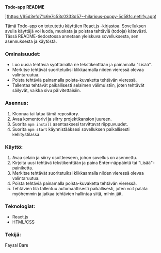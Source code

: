 **Todo-app README**


](https://65d3efd71c6e7c53c0333d57--hilarious-puppy-5c581c.netlify.app)

Tämä Todo-app on toteutettu käyttäen React.js -kirjastoa. Sovelluksen avulla käyttäjä voi luoda, muokata ja poistaa tehtäviä (todoja) kätevästi. Tässä README-tiedostossa annetaan yleiskuva sovelluksesta, sen asennuksesta ja käytöstä.

### Ominaisuudet:

- Luo uusia tehtäviä syöttämällä ne tekstikenttään ja painamalla "Lisää".
- Merkitse tehtävät suoritetuiksi klikkaamalla niiden vieressä olevaa valintaruutua.
- Poista tehtäviä painamalla poista-kuvaketta tehtävän vieressä.
- Tallentaa tehtävät paikallisesti selaimen välimuistiin, joten tehtävät säilyvät, vaikka sivu päivitettäisiin.

### Asennus:

1. Kloonaa tai lataa tämä repository.
2. Avaa komentorivi ja siirry projektikansion juureen.
3. Suorita `npm install` asentaaksesi tarvittavat riippuvuudet.
4. Suorita `npm start` käynnistääksesi sovelluksen paikallisesti kehitystilassa.

### Käyttö:

1. Avaa selain ja siirry osoitteeseen, johon sovellus on asennettu.
2. Kirjoita uusi tehtävä tekstikenttään ja paina Enter-näppäintä tai "Lisää"-painiketta.
3. Merkitse tehtävät suoritetuiksi klikkaamalla niiden vieressä olevaa valintaruutua.
4. Poista tehtäviä painamalla poista-kuvaketta tehtävän vieressä.
5. Tehtävien tila tallentuu automaattisesti paikallisesti, joten voit palata myöhemmin ja jatkaa tehtävien hallintaa siitä, mihin jäit.

### Teknologiat:

- React.js
- HTML/CSS


### Tekijä:

Faysal Bare

